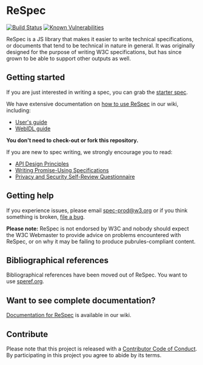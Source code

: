 # ReSpec

[![Build Status](https://travis-ci.org/w3c/respec.svg?branch=develop)](https://travis-ci.org/w3c/respec)
[![Known Vulnerabilities](https://snyk.io/test/github/w3c/respec/badge.svg)](https://snyk.io/test/github/w3c/respec)

ReSpec is a JS library that makes it easier to write technical specifications, or documents
that tend to be technical in nature in general. It was originally designed for the purpose
of writing W3C specifications, but has since grown to be able to support other outputs as
well.

## Getting started

If you are just interested in writing a spec, you can grab the [starter spec](examples/starter.html).

We have extensive documentation on [how to use ReSpec](https://github.com/w3c/respec/wiki) in our wiki, including:  

  * [User's guide](https://github.com/w3c/respec/wiki/User's-Guide)
  * [WebIDL guide](https://github.com/w3c/respec/wiki/WebIDL-Guide)

**You don't need to check-out or fork this repository.**

If you are new to spec writing, we strongly encourage you to read:

  * [API Design Principles](https://w3ctag.github.io/design-principles/)
  * [Writing Promise-Using Specifications](http://www.w3.org/2001/tag/doc/promises-guide)
  * [Privacy and Security Self-Review Questionnaire](https://w3ctag.github.io/security-questionnaire/)

## Getting help

If you experience issues, please email [spec-prod@w3.org](mailto:spec-prod@w3.org) or
if you think something is broken, [file a bug](https://github.com/w3c/respec/issues).

**Please note:** ReSpec is not endorsed by W3C and nobody should expect the W3C Webmaster to provide advice on
problems encountered with ReSpec, or on why it may be failing to produce pubrules-compliant
content.

## Bibliographical references

Bibliographical references have been moved out of ReSpec. You want to use
[speref.org](http://www.specref.org/).

## Want to see complete documentation?

[Documentation for ReSpec](http://github.com/w3c/respec/wiki/) is available in our wiki.

## Contribute
Please note that this project is released with a [Contributor Code of Conduct](CODE_OF_CONDUCT.md). By participating in this project you agree to abide by its terms.
